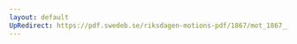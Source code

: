 ```yaml
---
layout: default
UpRedirect: https://pdf.swedeb.se/riksdagen-motions-pdf/1867/mot_1867__ak__00277/mot_1867__ak__00277_001.pdf
---
```

